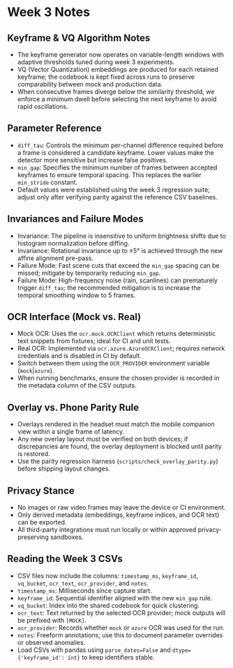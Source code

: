 # Week 3 Notes

## Keyframe & VQ Algorithm Notes
- The keyframe generator now operates on variable-length windows with adaptive thresholds tuned during week 3 experiments.
- VQ (Vector Quantization) embeddings are produced for each retained keyframe; the codebook is kept fixed across runs to preserve comparability between mock and production data.
- When consecutive frames diverge below the similarity threshold, we enforce a minimum dwell before selecting the next keyframe to avoid rapid oscillations.

## Parameter Reference
- `diff_tau`: Controls the minimum per-channel difference required before a frame is considered a candidate keyframe. Lower values make the detector more sensitive but increase false positives.
- `min_gap`: Specifies the minimum number of frames between accepted keyframes to ensure temporal spacing. This replaces the earlier `min_stride` constant.
- Default values were established using the week 3 regression suite; adjust only after verifying parity against the reference CSV baselines.

## Invariances and Failure Modes
- Invariance: The pipeline is insensitive to uniform brightness shifts due to histogram normalization before diffing.
- Invariance: Rotational invariance up to ±5° is achieved through the new affine alignment pre-pass.
- Failure Mode: Fast scene cuts that exceed the `min_gap` spacing can be missed; mitigate by temporarily reducing `min_gap`.
- Failure Mode: High-frequency noise (rain, scanlines) can prematurely trigger `diff_tau`; the recommended mitigation is to increase the temporal smoothing window to 5 frames.

## OCR Interface (Mock vs. Real)
- Mock OCR: Uses the `ocr.mock.OCRClient` which returns deterministic text snippets from fixtures; ideal for CI and unit tests.
- Real OCR: Implemented via `ocr.azure.AzureOCRClient`; requires network credentials and is disabled in CI by default.
- Switch between them using the `OCR_PROVIDER` environment variable (`mock`|`azure`).
- When running benchmarks, ensure the chosen provider is recorded in the metadata column of the CSV outputs.

## Overlay vs. Phone Parity Rule
- Overlays rendered in the headset must match the mobile companion view within a single frame of latency.
- Any new overlay layout must be verified on both devices; if discrepancies are found, the overlay deployment is blocked until parity is restored.
- Use the parity regression harness (`scripts/check_overlay_parity.py`) before shipping layout changes.

## Privacy Stance
- No images or raw video frames may leave the device or CI environment.
- Only derived metadata (embeddings, keyframe indices, and OCR text) can be exported.
- All third-party integrations must run locally or within approved privacy-preserving sandboxes.

## Reading the Week 3 CSVs
- CSV files now include the columns: `timestamp_ms`, `keyframe_id`, `vq_bucket`, `ocr_text`, `ocr_provider`, and `notes`.
- `timestamp_ms`: Milliseconds since capture start.
- `keyframe_id`: Sequential identifier aligned with the new `min_gap` rule.
- `vq_bucket`: Index into the shared codebook for quick clustering.
- `ocr_text`: Text returned by the selected OCR provider; mock outputs will be prefixed with `[MOCK]`.
- `ocr_provider`: Records whether `mock` or `azure` OCR was used for the run.
- `notes`: Freeform annotations; use this to document parameter overrides or observed anomalies.
- Load CSVs with pandas using `parse_dates=False` and `dtype={'keyframe_id': int}` to keep identifiers stable.
